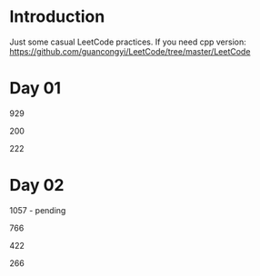 # Introduction
Just some casual LeetCode practices.
If you need cpp version:
https://github.com/guancongyi/LeetCode/tree/master/LeetCode



# Day 01

929

200

222



# Day 02

1057 - pending

766

422

266